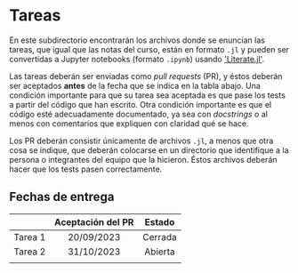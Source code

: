 # Tareas

En este subdirectorio encontrarán los archivos donde se enuncian las tareas, que igual que las notas del curso, están en formato `.jl` y pueden ser convertidas a Jupyter notebooks (formato `.ipynb`) usando ['Literate.jl'](https://github.com/fredrikekre/Literate.jl).

Las tareas deberán ser enviadas como *pull requests* (PR), y éstos deberán ser aceptados **antes** de la fecha que se indica en la tabla abajo. Una condición importante para que su tarea sea aceptada es que pase los tests a partir del código que han escrito. Otra condición importante es que el código esté adecuadamente documentado, ya sea con *docstrings* o al menos con comentarios que expliquen con claridad qué se hace.

Los PR deberán consistir únicamente de archivos `.jl`, a menos que otra cosa se indique, que deberán colocarse en un directorio que identifique a la persona o integrantes del equipo que la hicieron. Éstos archivos deberán hacer que los tests pasen correctamente.


## Fechas de entrega

|                     | Aceptación del PR    | Estado                   |
| :------------------ | :------------------: | :----------------------: |
| Tarea 1             | 20/09/2023           | Cerrada                  |
| Tarea 2             | 31/10/2023           | Abierta                  |
|                     |                      |                          |
